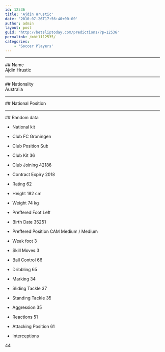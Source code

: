 ```yaml
---
id: 12536
title: 'Ajdin Hrustic'
date: '2010-07-26T17:56:40+00:00'
author: admin
layout: post
guid: 'http://betsliptoday.com/predictions/?p=12536'
permalink: /mbt1112535/
categories:
    - 'Soccer Players'
---
```


- - - - - -

\## Name  
 Ajdin Hrustic

- - - - - -

\## Nationality  
 Australia

- - - - - -

\## National Position

- - - - - -

\## Random data

- National kit
- Club
 FC Groningen

- Club Position
 Sub

- Club Kit
 36

- Club Joining
 42186

- Contract Expiry
 2018

- Rating
 62

- Height
 182 cm

- Weight
 74 kg

- Preffered Foot
 Left

- Birth Date
 35251

- Preffered Position
 CAM Medium / Medium

- Weak foot
 3

- Skill Moves
 3

- Ball Control
 66

- Dribbling
 65

- Marking
 34

- Sliding Tackle
 37

- Standing Tackle
 35

- Aggression
 35

- Reactions
 51

- Attacking Position
 61

- Interceptions

 44